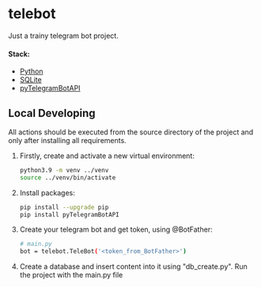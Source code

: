# telebot

Just a trainy telegram bot project.

#### Stack:

- [Python](https://www.python.org/downloads/)
- [SQLite](https://www.sqlite.org/)
- [pyTelegramBotAPI](https://pypi.org/project/pyTelegramBotAPI/)

## Local Developing

All actions should be executed from the source directory of the project and only after installing all requirements.

1. Firstly, create and activate a new virtual environment:
   ```bash
   python3.9 -m venv ../venv
   source ../venv/bin/activate
   ```

2. Install packages:
   ```bash
   pip install --upgrade pip
   pip install pyTelegramBotAPI
   ```
   
3. Create your telegram bot and get token, using @BotFather:
   ```bash
   # main.py
   bot = telebot.TeleBot('<token_from_BotFather>')
   ```

4. Create a database and insert content into it using "db_create.py".
   Run the project with the main.py file
